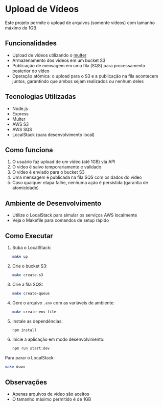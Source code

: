 # Upload de Vídeos

Este projeto permite o upload de arquivos (somente vídeos) com tamanho máximo de 1GB.

## Funcionalidades
- Upload de vídeos utilizando o [multer](https://github.com/expressjs/multer)
- Armazenamento dos vídeos em um bucket S3
- Publicação de mensagem em uma fila (SQS) para processamento posterior do vídeo
- Operação atômica: o upload para o S3 e a publicação na fila acontecem juntos, garantindo que ambos sejam realizados ou nenhum deles

## Tecnologias Utilizadas
- Node.js
- Express
- Multer
- AWS S3
- AWS SQS
- LocalStack (para desenvolvimento local)

## Como funciona
1. O usuário faz upload de um vídeo (até 1GB) via API
2. O vídeo é salvo temporariamente e validado
3. O vídeo é enviado para o bucket S3
4. Uma mensagem é publicada na fila SQS com os dados do vídeo
5. Caso qualquer etapa falhe, nenhuma ação é persistida (garantia de atomicidade)

## Ambiente de Desenvolvimento
- Utilize o LocalStack para simular os serviços AWS localmente
- Veja o Makefile para comandos de setup rápido

## Como Executar

1. Suba o LocalStack:
   ```sh
   make up
   ```
2. Crie o bucket S3:
   ```sh
   make create-s3
   ```
3. Crie a fila SQS:
   ```sh
   make create-queue
   ```
4. Gere o arquivo `.env` com as variáveis de ambiente:
   ```sh
   make create-env-file
   ```
5. Instale as dependências:
   ```sh
   npm install
   ```
6. Inicie a aplicação em modo desenvolvimento:
   ```sh
   npm run start:dev
   ```

Para parar o LocalStack:
```sh
make down
```

## Observações
- Apenas arquivos de vídeo são aceitos
- O tamanho máximo permitido é de 1GB